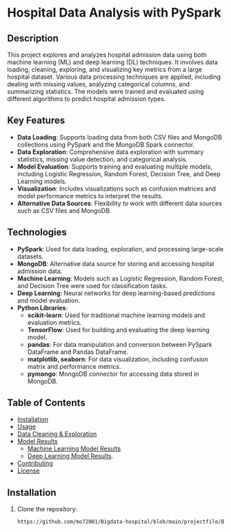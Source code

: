 # Hospital Data Analysis with PySpark


## Description
This project explores and analyzes hospital admission data using both machine learning (ML) and deep learning (DL) techniques. It involves data loading, cleaning, exploring, and visualizing key metrics from a large hospital dataset. Various data processing techniques are applied, including dealing with missing values, analyzing categorical columns, and summarizing statistics. The models were trained and evaluated using different algorithms to predict hospital admission types.

## Key Features
- **Data Loading**: Supports loading data from both CSV files and MongoDB collections using PySpark and the MongoDB Spark connector.
- **Data Exploration**: Comprehensive data exploration with summary statistics, missing value detection, and categorical analysis.
- **Model Evaluation**: Supports training and evaluating multiple models, including Logistic Regression, Random Forest, Decision Tree, and Deep Learning models.
- **Visualization**: Includes visualizations such as confusion matrices and model performance metrics to interpret the results.
- **Alternative Data Sources**: Flexibility to work with different data sources such as CSV files and MongoDB.

## Technologies
- **PySpark**: Used for data loading, exploration, and processing large-scale datasets.
- **MongoDB**: Alternative data source for storing and accessing hospital admission data.
- **Machine Learning**: Models such as Logistic Regression, Random Forest, and Decision Tree were used for classification tasks.
- **Deep Learning**: Neural networks for deep learning-based predictions and model evaluation.
- **Python Libraries**:
  - **scikit-learn**: Used for traditional machine learning models and evaluation metrics.
  - **TensorFlow**: Used for building and evaluating the deep learning model.
  - **pandas**: For data manipulation and conversion between PySpark DataFrame and Pandas DataFrame.
  - **matplotlib, seaborn**: For data visualization, including confusion matrix and performance metrics.
  - **pymongo**: MongoDB connector for accessing data stored in MongoDB.
  

## Table of Contents
- [Installation](#installation)
- [Usage](#usage)
- [Data Cleaning & Exploration](#data-cleaning--exploration)
- [Model Results](#model-results)
  - [Machine Learning Model Results](#machine-learning-model-results)
  - [Deep Learning Model Results](#deep-learning-model-results).
- [Contributing](#contributing)
- [License](#license)

## Installation
1. Clone the repository:
      ```bash
      https://github.com/mo72001/Bigdata-hospital/blob/main/projectfile/Big_data_Hospital_by_pyspark.ipynb
